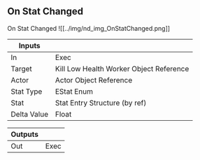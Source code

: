 ## On Stat Changed
On Stat Changed
![[../img/nd_img_OnStatChanged.png]]

|Inputs||
|--|--|
| In | Exec |
| Target | Kill Low Health Worker Object Reference |
| Actor | Actor Object Reference |
| Stat Type | EStat Enum |
| Stat | Stat Entry Structure (by ref) |
| Delta Value | Float |

|Outputs||
|--|--|
| Out | Exec |
